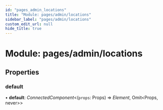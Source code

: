 ```yaml
---
id: "pages_admin_locations"
title: "Module: pages/admin/locations"
sidebar_label: "pages/admin/locations"
custom_edit_url: null
hide_title: true
---
```


# Module: pages/admin/locations

## Properties

### default

• **default**: *ConnectedComponent*<(`props`: Props) => *Element*, Omit<Props, never\>\>

